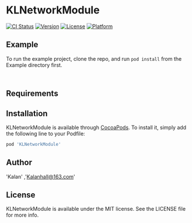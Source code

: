 # KLNetworkModule

[![CI Status](https://img.shields.io/travis/574068650@qq.com/KLNetworkModule.svg?style=flat)](https://travis-ci.org/574068650@qq.com/KLNetworkModule)
[![Version](https://img.shields.io/cocoapods/v/KLNetworkModule.svg?style=flat)](https://cocoapods.org/pods/KLNetworkModule)
[![License](https://img.shields.io/cocoapods/l/KLNetworkModule.svg?style=flat)](https://cocoapods.org/pods/KLNetworkModule)
[![Platform](https://img.shields.io/cocoapods/p/KLNetworkModule.svg?style=flat)](https://cocoapods.org/pods/KLNetworkModule)

## Example

To run the example project, clone the repo, and run `pod install` from the Example directory first.

```ruby



```

## Requirements

## Installation

KLNetworkModule is available through [CocoaPods](https://cocoapods.org). To install
it, simply add the following line to your Podfile:

```ruby
pod 'KLNetworkModule'
```

## Author

'Kalan' ,'Kalanhall@163.com'

## License

KLNetworkModule is available under the MIT license. See the LICENSE file for more info.
